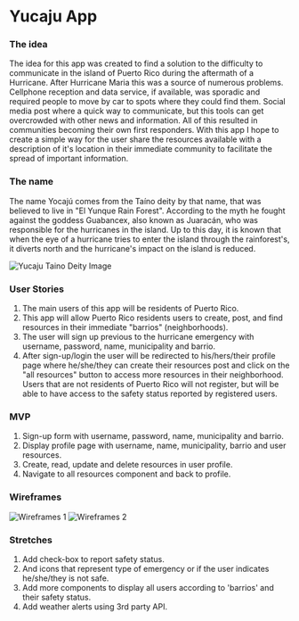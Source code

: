 # Yucaju App

### The idea

The idea for this app was created to find a solution to the difficulty to communicate in the island of Puerto Rico during the aftermath of a Hurricane. After Hurricane Maria this was a source of numerous problems. Cellphone reception and data service, if available, was sporadic and required people to move by car to spots where they could find them. Social media post where a quick way to communicate, but this tools can get overcrowded with other news and information. All of this resulted in communities becoming their own first responders. With this app I hope to create a simple way for the user share the resources available with a description of it's location in their immediate community to facilitate the spread of important information. 

### The name 

The name Yocajú comes from the Taíno deity by that name, that was believed to live in "El Yunque Rain Forest". According to the myth he fought against the goddess Guabancex, also known as Juaracán, who was responsible for the hurricanes in the island. Up to this day, it is known that when the eye of a hurricane tries to enter the island through the rainforest's, it diverts north and the hurricane's impact on the island is reduced.


![Yucaju Taino Deity Image](https://i.imgur.com/AR8LJFu.jpg)  

### User Stories

1. The main users of this app will be residents of Puerto Rico.
2. This app will allow Puerto Rico residents users to create, post, and find resources in their immediate "barrios" (neighborhoods).
3. The user will sign up previous to the hurricane emergency with username, password, name, municipality and barrio.
3. After sign-up/login the user will be redirected to his/hers/their profile page where he/she/they can create their resources post and click on the "all resources" button to access more resources in their neighborhood. 
 Users that are not residents of Puerto Rico will not register, but will be able to have access to the safety status reported by registered users.


### MVP

1. Sign-up form with username, password, name, municipality and barrio.
2. Display profile page with username, name, municipality, barrio and user resources. 
3. Create, read, update and delete resources in user profile.
4. Navigate to all resources component and back to profile. 


### Wireframes 
![Wireframes 1](https://i.imgur.com/q06teGy.jpg?1)
![Wireframes 2](https://i.imgur.com/s2YSe0v.jpg?1)

### Stretches

1. Add check-box to report safety status.
2. And icons that represent type of emergency or if the user indicates he/she/they is not safe. 
3. Add more components to display all users according to 'barrios' and their safety status. 
4. Add weather alerts using 3rd party API. 



